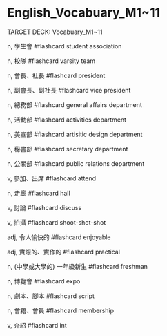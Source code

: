 # English_Vocabuary_M1~11

TARGET DECK: Vocabuary_M1~11

n, 學生會 #flashcard 
student association
<!--ID: 1630675102245-->

n, 校隊 #flashcard 
varsity team
<!--ID: 1630675105837-->


n, 會長、社長 #flashcard 
president
<!--ID: 1630675105840-->


n, 副會長、副社長 #flashcard 
vice president
<!--ID: 1630675105843-->


n, 總務部 #flashcard 
general affairs department
<!--ID: 1630675105845-->

n, 活動部 #flashcard 
activities department

n, 美宣部 #flashcard 
artisitic design department

n, 秘書部 #flashcard 
secretary department

n, 公關部 #flashcard 
public relations department

v, 參加、出席 #flashcard 
attend

n, 走廊 #flashcard 
hall

v, 討論 #flashcard 
discuss

v, 拍攝 #flashcard 
shoot-shot-shot

adj, 令人愉快的 #flashcard 
enjoyable

adj, 實際的、實作的 #flashcard 
practical

n, (中學或大學的) 一年級新生 #flashcard 
freshman

n, 博覽會 #flashcard 
expo

n, 劇本、腳本 #flashcard 
script

n, 會籍、會員 #flashcard 
membership

v, 介紹 #flashcard 
int

